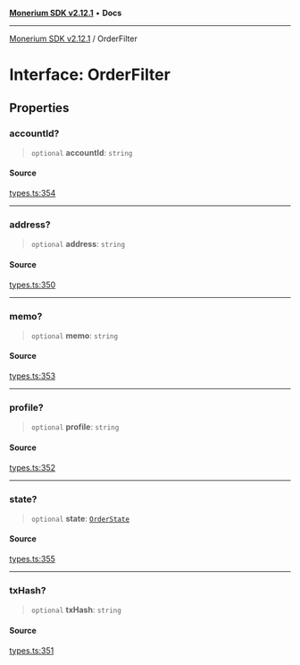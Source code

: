 [**Monerium SDK v2.12.1**](../README.md) • **Docs**

---

[Monerium SDK v2.12.1](../README.md) / OrderFilter

# Interface: OrderFilter

## Properties

### accountId?

> `optional` **accountId**: `string`

#### Source

[types.ts:354](https://github.com/monerium/js-monorepo/blob/26e2ea0861cb901d7ae432326a3f8b4932fe0d47/packages/sdk/src/types.ts#L354)

---

### address?

> `optional` **address**: `string`

#### Source

[types.ts:350](https://github.com/monerium/js-monorepo/blob/26e2ea0861cb901d7ae432326a3f8b4932fe0d47/packages/sdk/src/types.ts#L350)

---

### memo?

> `optional` **memo**: `string`

#### Source

[types.ts:353](https://github.com/monerium/js-monorepo/blob/26e2ea0861cb901d7ae432326a3f8b4932fe0d47/packages/sdk/src/types.ts#L353)

---

### profile?

> `optional` **profile**: `string`

#### Source

[types.ts:352](https://github.com/monerium/js-monorepo/blob/26e2ea0861cb901d7ae432326a3f8b4932fe0d47/packages/sdk/src/types.ts#L352)

---

### state?

> `optional` **state**: [`OrderState`](../enumerations/OrderState.md)

#### Source

[types.ts:355](https://github.com/monerium/js-monorepo/blob/26e2ea0861cb901d7ae432326a3f8b4932fe0d47/packages/sdk/src/types.ts#L355)

---

### txHash?

> `optional` **txHash**: `string`

#### Source

[types.ts:351](https://github.com/monerium/js-monorepo/blob/26e2ea0861cb901d7ae432326a3f8b4932fe0d47/packages/sdk/src/types.ts#L351)
